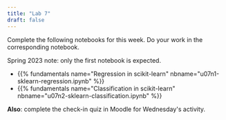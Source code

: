 ```yaml
---
title: "Lab 7"
draft: false
---
```


Complete the following notebooks for this week. Do your work in the corresponding notebook.

Spring 2023 note: only the first notebook is expected.

- {{% fundamentals name="Regression in scikit-learn" nbname="u07n1-sklearn-regression.ipynb" %}}
- {{% fundamentals name="Classification in scikit-learn" nbname="u07n2-sklearn-classification.ipynb" %}}

**Also**: complete the check-in quiz in Moodle for Wednesday's activity.

<!--

## Regression

- looks good!
- `X` is the independent variables, `y` the dependent. (this terminology is more common in a statistics setting)
- in ML, we call the columns of `X` the *features* or *predictors*, and `y` the *target*.
- Nice that you looked at the MSE and MAE.
- The parallel lines of the linear regression are *contours* of the prediction, which is actually smooth (in fact, too smooth.)
- The descriptions of the plots are not clear. Notice how some of the boundaries are strictly horizontal/vertical while others are not. Notice how some boundaries are sharp while others are not.
- Why might the RF give lines like the tree, but less sharp lines? Answer: it's the average of a bunch of trees, each of which has those sharp lines, but different ones.

## Classification

- great!
- (Revise) oops: *accuracy* is good if it's *high*, so logistic regression is *worst*.
- This affects your answer to Q4 also.
- remember that the log loss (cross-entropy) considers not just the classifier's decision but the *confidence* of that decision. The decision tree was **confidently wrong** so it got high log loss.
- The decision tree was the classifier that *overfit*. It does really well on the training set but overly relied on happenstance features of that training set.
- The logistic regression *underfit*: it was not able to capture meaningful patterns even in the training set.
- While the high cross-entropy is a symptom of overfitting, that was not sufficient by itself to determine if underfitting or overfitting occurred. For that, we need to compare the training set and test set performance (the optional extension).

## Overall

- Restart and Run All before submitting. Your notebooks include outputs that don't correspond to the code.
- 

-->